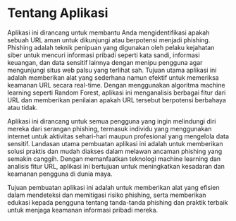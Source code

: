 # Tentang Aplikasi

Aplikasi ini dirancang untuk membantu Anda mengidentifikasi apakah sebuah URL aman untuk dikunjungi atau berpotensi menjadi phishing. Phishing adalah teknik penipuan yang digunakan oleh pelaku kejahatan siber untuk mencuri informasi pribadi seperti kata sandi, informasi keuangan, dan data sensitif lainnya dengan menipu pengguna agar mengunjungi situs web palsu yang terlihat sah. Tujuan utama aplikasi ini adalah memberikan alat yang sederhana namun efektif untuk memeriksa keamanan URL secara real-time. Dengan menggunakan algoritma machine learning seperti Random Forest, aplikasi ini menganalisis berbagai fitur dari URL dan memberikan penilaian apakah URL tersebut berpotensi berbahaya atau tidak.

Aplikasi ini dirancang untuk semua pengguna yang ingin melindungi diri mereka dari serangan phishing, termasuk individu yang menggunakan internet untuk aktivitas sehari-hari maupun profesional yang mengelola data sensitif. Landasan utama pembuatan aplikasi ini adalah untuk memberikan solusi praktis dan mudah diakses dalam melawan ancaman phishing yang semakin canggih. Dengan memanfaatkan teknologi machine learning dan analisis fitur URL, aplikasi ini bertujuan untuk meningkatkan kesadaran dan keamanan pengguna di dunia maya.

Tujuan pembuatan aplikasi ini adalah untuk memberikan alat yang efisien dalam mendeteksi dan memitigasi risiko phishing, serta memberikan edukasi kepada pengguna tentang tanda-tanda phishing dan praktik terbaik untuk menjaga keamanan informasi pribadi mereka.
